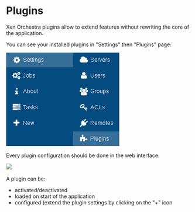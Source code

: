 # Plugins

Xen Orchestra plugins allow to extend features without rewriting the core of the application.

You can see your installed plugins in "Settings" then "Plugins" page:

![](./assets/xo5pluginsmenu.png)

Every plugin configuration should be done in the web interface:

![](./assets/xo5pluginspage)

A plugin can be:

* activated/deactivated
* loaded on start of the application
* configured (extend the plugin settings by clicking on the "+" icon
